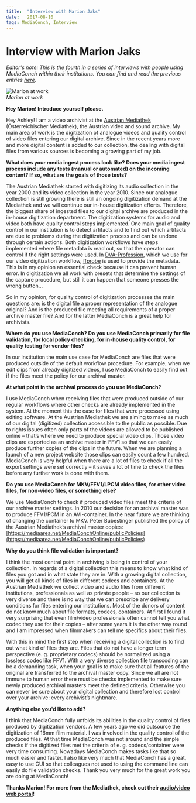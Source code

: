 ```yaml
---
title:  "Interview with Marion Jaks"
date:   2017-08-10
tags: MediaConch, Interview
---
```


# Interview with Marion Jaks

*Editor's note: This is the fourth in a series of interviews with people using MediaConch within their institutions. You can find and read the previous entries [here](https://mediaarea.net/MediaConch/blog.html).*

![Marion at work](/bundles/mediaconch/img/marion.jpg)  
*Marion at work*

**Hey Marion! Introduce yourself please.**  

Hey Ashley! I am a video archivist at the [Austrian Mediathek](https://www.mediathek.at/) (Österreichischer Mediathek), the Austrian video and sound archive. My main area of work is the digitization of analogue videos and quality control of video files entering our digital archive. Since in the recent years more and more digital content is added to our collection, the dealing with digital files from various sources is becoming a growing part of my job.

**What does your media ingest process look like? Does your media ingest process include any tests (manual or automated) on the incoming content? If so, what are the goals of those tests?**  

The Austrian Mediathek started with digitizing its audio collection in the year 2000 and its video collection in the year 2010. Since our analogue collection is still growing there is still an ongoing digitization demand at the Mediathek and we will continue our in-house digitization efforts. Therefore, the biggest share of ingested files to our digital archive are produced in the in-house digitization department. The digitization systems for audio and video both have quality control steps implemented. One main goal of quality control in our institution is to detect artifacts and to find out which artifacts are due to problems during the digitization process and can be undone through certain actions. Both digitization workflows have steps implemented where file metadata is read out, so that the operator can control if the right settings were used. In [DVA-Profession](https://www.mediathek.at/digitalisierung/dva-profession-engl/), which we use for our video digitization workflow, [ffprobe](https://ffmpeg.org/ffprobe.html) is used to provide the metadata. This is in my opinion an essential check because it can prevent human error. In digitization we all work with presets that determine the settings of the capture procedure, but still it can happen that someone presses the wrong button…

So in my opinion, for quality control of digitization processes the main questions are: is the digital file a proper representation of the analogue original? And is the produced file meeting all requirements of a proper archive master file? And for the latter MediaConch is a great help for archivists.

**Where do you use MediaConch? Do you use MediaConch primarily for file validation, for local policy checking, for in-house quality control, for quality testing for vendor files?**  

 In our institution the main use case for MediaConch are files that were produced outside of the default workflow procedure. For example, when we edit clips from already digitized videos, I use MediaConch to easily find out if the files meet the policy for our archival master.

**At what point in the archival process do you use MediaConch?**  

I use MediaConch when receiving files that were produced outside of our regular workflows where other checks are already implemented in the system. At the moment this the case for files that were processed using editing software. At the Austrian Mediathek we are aiming to make as much of our digital (digitized) collection accessible to the public as possible. Due to rights issues often only parts of the videos are allowed to be published online – that’s where we need to produce special video clips. Those video clips are exported as an archive master in FFV1 so that we can easily produce further copies of the clips in the future. When we are planning a launch of a new project website those clips can easily count a few hundred. MediaConch is very helpful when there are a lot of files to check if all the export settings were set correctly – it saves a lot of time to check the files before any further work is done with them.

**Do you use MediaConch for MKV/FFV1/LPCM video files, for other video files, for non-video files, or something else?**  

We use MediaConch to check if produced video files meet the criteria of our archive master settings. In 2010 our decision for an archival master was to produce FFV1/PCM in an AVI-container. In the near future we are thinking of changing the container to MKV. Peter Bubestinger published the policy of the Austrian Mediathek’s archival master copies: [https://mediaarea.net/MediaConchOnline/publicPolicies](https://mediaarea.net/MediaConchOnline/publicPolicies)

**Why do you think file validation is important?**  

I think the most central point in archiving is being in control of your collection. In regards of a digital collection this means to know what kind of files you got and in what state they are in. With a growing digital collection, you will get all kinds of files in different codecs and containers. At the Austrian Mediathek we collect video and audio files from different institutions, professionals as well as private people – so our collection is very diverse and there is no way that we can prescribe any delivery conditions for files entering our institutions. Most of the donors of content do not know much about file formats, codecs, containers. At first I found it very surprising that even film/video professionals often cannot tell you what codec they use for their copies – after some years it is the other way round and I am impressed when filmmakers can tell me specifics about their files.

With this in mind the first step when receiving a digital collection is to find out what kind of files they are. Files that do not have a longer term perspective (e. g. proprietary codecs) should be normalized using a lossless codec like FFV1. With a very diverse collection file transcoding can be a demanding task, when your goal is to make sure that all features of the original are transferred to the archival master copy. Since we all are not immune to human error there must be checks implemented to make sure newly produced archival masters meet the defined criteria. Otherwise you can never be sure about your digital collection and therefore lost control over your archive: every archivist’s nightmare.

**Anything else you'd like to add?**  

I think that MediaConch fully unfolds its abilities in the quality control of files produced by digitization vendors. A few years ago we did outsource the digitization of 16mm film material. I was involved in the quality control of the produced files. At that time MediaConch was not around and the simple checks if the digitized files met the criteria of e. g. codecs/container were very time consuming. Nowadays MediaConch makes tasks like that so much easier and faster. I also like very much that MediaConch has a great, easy to use GUI so that colleagues not used to using the command line can easily do file validation checks. Thank you very much for the great work you are doing at MediaConch!

**Thanks Marion! For more from the Mediathek, check out their [audio/video web portal](https://www.mediathek.at/portalsuche/)!**
